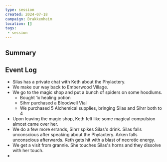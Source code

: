 ```yaml
---
type: session
created: 2024-07-18
campaign: Drakkenheim
location: []
tags:
 - session
---
```



## Summary

## Event Log

- Silas has a private chat with Keth about the Phylactery.
- We make our way back to Emberwood Village.
- We go to the magic shop and put a bunch of spiders on some hoodlums.
	- Bought 1x healing potion
	- Sihrr purchased a Bloodwell Vial
	- We purchased 5 Alchemical supplies, bringing Silas and Sihrr both to 4
- Upon leaving the magic shop, Keth felt like some magical compulsion almost came over her.
- We do a few more errands, Sihrr spikes Silas's drink. Silas falls unconscious after speaking about the Phylactery. Arken falls unconscious afterwards. Keth gets hit with a blast of necrotic energy.
- We get a visit from grannie. She touches Silas's horns and they dissolve with her touch.
- 


